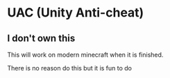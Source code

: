 # UAC (Unity Anti-cheat)

## I don't own this
 This will work on modern minecraft when it is finished.

 There is no reason do this but it is fun to do 
